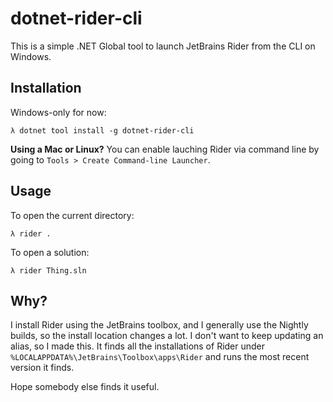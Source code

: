 # dotnet-rider-cli

This is a simple .NET Global tool to launch JetBrains Rider from the CLI on Windows.

## Installation

Windows-only for now:

```shell
λ dotnet tool install -g dotnet-rider-cli
```

**Using a Mac or Linux?**
You can enable lauching Rider via command line by going to `Tools > Create Command-line Launcher`.

## Usage

To open the current directory:
```shell
λ rider .
```
To open a solution:
```shell
λ rider Thing.sln
```

## Why?

I install Rider using the JetBrains toolbox, and I generally
use the Nightly builds, so the install location changes
a lot. I don't want to keep updating an alias, so I made this.
It finds all the installations of Rider under
`%LOCALAPPDATA%\JetBrains\Toolbox\apps\Rider` and runs
the most recent version it finds.

Hope somebody else finds it useful.
